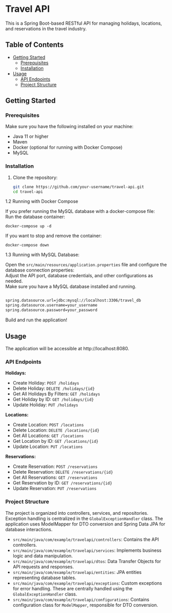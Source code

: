 # Travel API

This is a Spring Boot-based RESTful API for managing holidays, locations, and reservations in the travel industry.

## Table of Contents

- [Getting Started](#getting-started)
  - [Prerequisites](#prerequisites)
  - [Installation](#installation)
- [Usage](#usage)
  - [API Endpoints](#api-endpoints)
  - [Project Structure](#project-structure)


## Getting Started

### Prerequisites

Make sure you have the following installed on your machine:

- Java 11 or higher
- Maven
- Docker (optional for running with Docker Compose)
- MySQL

### Installation

1. Clone the repository:

   ```bash
   git clone https://github.com/your-username/travel-api.git
   cd travel-api

1.2  Running with Docker Compose<br>

If you prefer running the MySQL database with a docker-compose file:<br>
Run the database container:
   
    docker-compose up -d

If you want to stop and remove the container:

   ```
   docker-compose down
```

1.3 Running with MySQL Database:<br>

Open the `src/main/resources/application.properties` file and configure the database connection properties:<br>
Adjust the API port, database credentials, and other configurations as needed.<br>
Make sure you have a MySQL database installed and running.

   ```bash

   spring.datasource.url=jdbc:mysql://localhost:3306/travel_db
   spring.datasource.username=your_username
   spring.datasource.password=your_password
```

Build and run the application!

## Usage

The application will be accessible at http://localhost:8080.

### API Endpoints

**Holidays:**

- Create Holiday: `POST /holidays`
- Delete Holiday: `DELETE /holidays/{id}`
- Get All Holidays By Filters: `GET /holidays`
- Get Holiday by ID: `GET /holidays/{id}`
- Update Holiday: `PUT /holidays`

**Locations:**

- Create Location: `POST /locations`
- Delete Location: `DELETE /locations/{id}`
- Get All Locations: `GET /locations`
- Get Location by ID: `GET /locations/{id}`
- Update Location: `PUT /locations`

**Reservations:**

- Create Reservation: `POST /reservations`
- Delete Reservation: `DELETE /reservations/{id}`
- Get All Reservations: `GET /reservations`
- Get Reservation by ID: `GET /reservations/{id}`
- Update Reservation: `PUT /reservations`

### Project Structure

The project is organized into controllers, services, and repositories. Exception handling is centralized in the `GlobalExceptionHandler` class. The application uses ModelMapper for DTO conversion and Spring Data JPA for database interactions.

- `src/main/java/com/example/travelapi/controllers`: Contains the API controllers.
- `src/main/java/com/example/travelapi/services`: Implements business logic and data manipulation.
- `src/main/java/com/example/travelapi/dtos`: Data Transfer Objects for API requests and responses.
- `src/main/java/com/example/travelapi/entities`: JPA entities representing database tables.
- `src/main/java/com/example/travelapi/exceptions`: Custom exceptions for error handling. These are centrally handled using the `GlobalExceptionHandler` class.
- `src/main/java/com/example/travelapi/configurations`: Contains configuration class for `ModelMapper`, responsible for DTO conversion.
